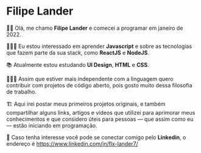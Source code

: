 # Filipe Lander

👦🏾 Olá, me chamo **Filipe Lander** e comecei a programar em janeiro de 2022. 

👨🏾‍🏫 Eu estou interessado em aprender **Javascript** e sobre as tecnologias que fazem parte da sua stack, como **ReactJS** e **NodeJS**.

📚 Atualmente estou estudando **UI Design**, **HTML** e **CSS**. 

👨🏾‍💻 Assim que estiver mais independente com a linguagem quero contribuir com projetos de código aberto, pois gosto muito dessa filosofia de trabalho.

🏗️ Aqui irei postar meus primeiros projetos originais, e também compartilhar alguns links, artigos e vídeos que utilizei para
aprimorar meus conhecimentos e que considero úteis para pessoas — que assim como eu — estão iniciando em programação.

📧 Caso tenha interesse você pode se conectar comigo pelo **Linkedin**, o endereço é https://www.linkedin.com/in/flx-lander7/ 
